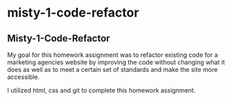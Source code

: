 # misty-1-code-refactor

## Misty-1-Code-Refactor

My goal for this homework assignment was to refactor existing code for a marketing agencies website by improving the code without changing what it does as well as to meet a certain set of standards and make the site more accessible. 

I utilized html, css and git to complete this homework assignment. 